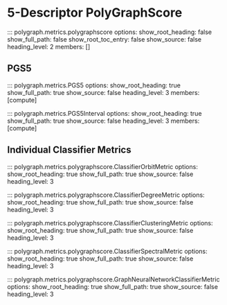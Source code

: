 # 5-Descriptor PolyGraphScore

::: polygraph.metrics.polygraphscore
    options:
        show_root_heading: false
        show_full_path: false
        show_root_toc_entry: false
        show_source: false
        heading_level: 2
        members: []


## PGS5

::: polygraph.metrics.PGS5
    options:
        show_root_heading: true
        show_full_path: true
        show_source: false
        heading_level: 3
        members: [compute]

::: polygraph.metrics.PGS5Interval
    options:
        show_root_heading: true
        show_full_path: true
        show_source: false
        heading_level: 3
        members: [compute]


## Individual Classifier Metrics

::: polygraph.metrics.polygraphscore.ClassifierOrbitMetric
    options:
        show_root_heading: true
        show_full_path: true
        show_source: false
        heading_level: 3

::: polygraph.metrics.polygraphscore.ClassifierDegreeMetric
    options:
        show_root_heading: true
        show_full_path: true
        show_source: false
        heading_level: 3

::: polygraph.metrics.polygraphscore.ClassifierClusteringMetric
    options:
        show_root_heading: true
        show_full_path: true
        show_source: false
        heading_level: 3

::: polygraph.metrics.polygraphscore.ClassifierSpectralMetric
    options:
        show_root_heading: true
        show_full_path: true
        show_source: false
        heading_level: 3

::: polygraph.metrics.polygraphscore.GraphNeuralNetworkClassifierMetric
    options:
        show_root_heading: true
        show_full_path: true
        show_source: false
        heading_level: 3

